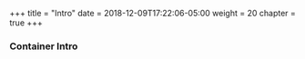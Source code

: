 +++
title = "Intro"
date = 2018-12-09T17:22:06-05:00
weight = 20
chapter = true
+++

### Container Intro

